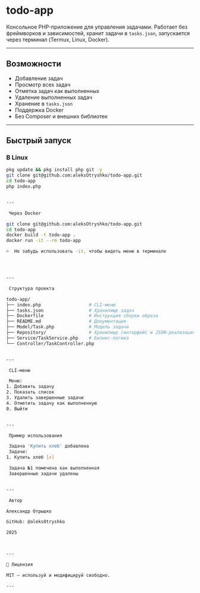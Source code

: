 
# todo-app

Консольное PHP-приложение для управления задачами. Работает без фреймворков и зависимостей, хранит задачи в `tasks.json`, запускается через терминал (Termux, Linux, Docker).

---

##  Возможности

-  Добавление задач
-  Просмотр всех задач
-  Отметка задач как выполненных
-  Удаление выполненных задач
-  Хранение в `tasks.json`
-  Поддержка Docker
-  Без Composer и внешних библиотек

---

##  Быстрый запуск

###  В Linux

```bash
pkg update && pkg install php git -y
git clone git@github.com:aleksOtryshko/todo-app.git
cd todo-app
php index.php


---

 Через Docker

git clone git@github.com:aleksOtryshko/todo-app.git
cd todo-app
docker build -t todo-app .
docker run -it --rm todo-app

>  Не забудь использовать -it, чтобы видеть меню в терминале




---

 Структура проекта

todo-app/
├── index.php                  # CLI-меню
├── tasks.json                 # Хранилище задач
├── Dockerfile                 # Инструкция сборки образа
├── README.md                  # Документация
├── Model/Task.php             # Модель задачи
├── Repository/                # Хранилище (интерфейс и JSON-реализация)
├── Service/TaskService.php    # Бизнес-логика
└── Controller/TaskController.php


---

 CLI-меню

 Меню:
1. Добавить задачу
2. Показать список
3. Удалить завершенные задачи
4. Отметить задачу как выполненную
0. Выйти


---

 Пример использования

 Задача 'Купить хлеб' добавлена
 Задачи:
1. Купить хлеб [✗]

 Задача №1 помечена как выполненная
 Завершенные задачи удалены


---

 Автор

Александр Отрышко

GitHub: @aleksOtryshko

2025



---

📜 Лицензия

MIT — используй и модифицируй свободно.

---

